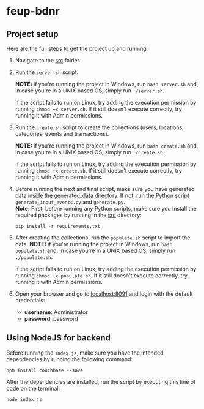 # feup-bdnr

## Project setup

Here are the full steps to get the project up and running:

1. Navigate to the [src](src/) folder.
2. Run the `server.sh` script.

   **NOTE:** if you're running the project in Windows, run `bash server.sh` and, in case you're in a UNIX based OS, simply run `./server.sh`.

   If the script fails to run on Linux, try adding the execution permission by running `chmod +x server.sh`. If it still doesn't execute correctly, try running it with Admin permissions.

3. Run the `create.sh` script to create the collections (users, locations, categories, events and transactions).

   **NOTE:** if you're running the project in Windows, run `bash create.sh` and, in case you're in a UNIX based OS, simply run `./create.sh`.

   If the script fails to run on Linux, try adding the execution permission by running `chmod +x create.sh`. If it still doesn't execute correctly, try running it with Admin permissions.

4. Before running the next and final script, make sure you have generated data inside the [generated_data](src/data/generated_data/) directory. If not, run the Python script `generate_input_events.py` and `generate.py`.<br>
   **Note:** First, before running any Python scripts, make sure you install the required packages by running in the [src](src/) directory:

   ```
   pip install -r requirements.txt
   ```

5. After creating the collections, run the `populate.sh` script to import the data.
   **NOTE:** if you're running the project in Windows, run `bash populate.sh` and, in case you're in a UNIX based OS, simply run `./populate.sh`.

   If the script fails to run on Linux, try adding the execution permission by running `chmod +x populate.sh`. If it still doesn't execute correctly, try running it with Admin permissions.

6. Open your browser and go to [localhost:8091](http://localhost:8091) and login with the default credentials:

   - **username**: Administrator
   - **password**: password


## Using NodeJS for backend

Before running the `index.js`, make sure you have the intended dependencies by running the following command:
```
npm install couchbase --save
```

After the dependencies are installed, run the script by executing this line of code on the terminal:

```
node index.js
```
